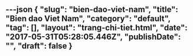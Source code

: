 ---json
{
    "slug": "bien-dao-viet-nam",
    "title": "Bien dao Viet Nam",
    "category": "default",
    "tag": [],
    "layout": "trang-chi-tiet.html",
    "date": "2017-05-31T05:28:05.446Z",
    "publishDate": "",
    "draft": false
}
---
